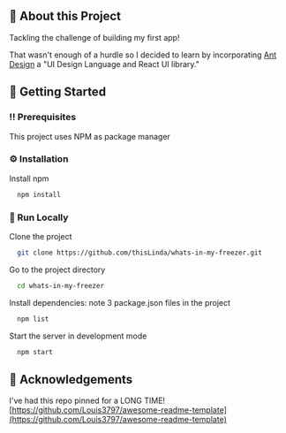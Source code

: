 
## :star2: About this Project

Tackling the challenge of building my first app! 

That wasn't enough of a hurdle so I decided to learn by incorporating [Ant Design](https://ant.design/) a "UI Design Language and React UI library." 


## :toolbox: Getting Started

### :bangbang: Prerequisites

This project uses NPM as package manager


### :gear: Installation

Install npm

```bash
  npm install
```

### :running: Run Locally

Clone the project

```bash
  git clone https://github.com/thisLinda/whats-in-my-freezer.git
```

Go to the project directory

```bash
  cd whats-in-my-freezer
```

Install dependencies: note 3 package.json files in the project

```bash
  npm list
```

Start the server in development mode

```bash
  npm start
```


## :gem: Acknowledgements

I've had this repo pinned for a LONG TIME!
[https://github.com/Louis3797/awesome-readme-template](https://github.com/Louis3797/awesome-readme-template)
